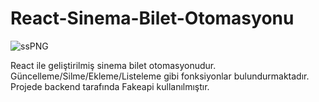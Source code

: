 # React-Sinema-Bilet-Otomasyonu

![ssPNG](https://user-images.githubusercontent.com/49280604/107896735-3ad07300-6f48-11eb-9e85-0e5e3f248aef.PNG)

React ile geliştirilmiş sinema bilet otomasyonudur.
Güncelleme/Silme/Ekleme/Listeleme gibi fonksiyonlar bulundurmaktadır.
Projede backend tarafında Fakeapi kullanılmıştır. 
